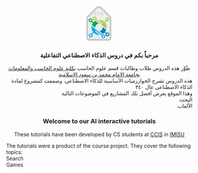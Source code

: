<center>
<a href = "https://units.imamu.edu.sa/colleges/ComputerAndInformation/Pages/default.aspx"><img src="ccis logo.jpg" class="center" width = "100" height = "100" ></a>
</center>
<h3 align="center"><div class="arafont"> مرحباً بكم في دروس الذكاء الاصطناعي التفاعلية </div></h3>
<div class="arafont" align="center">
طَوَّر هذه الدروس طلاب وطالبات قسم علوم الحاسب <a href="https://units.imamu.edu.sa/colleges/ComputerAndInformation/Pages/default.aspx"> بكلية علوم الحاسب والمعلومات </a><a href ="https://imamu.edu.sa/">بجامعة الإمام محمد بن سعود الإسلامية </a></div>
<div class="arafont" align="right">
هذه الدروس تشرح الخوارزميات الأساسية للذكاء الاصطناعي. وصممت كمشروع لمادة الذكاء الاصطناعي عال ٣٤٠
<br/>
وهذا الموقع يعرض أفضل تلك المشاريع في الموضوعات التالية
<br/>
البحث 
<br/> 
 الألعاب
</div>

<h3 align="center"> Welcome to our AI interactive tutorials</h3>
<center>These tutorials have been developed by CS students at <a href="https://units.imamu.edu.sa/colleges/ComputerAndInformation/Pages/default.aspx">CCIS</a> in <a href ="https://imamu.edu.sa/">IMISU</a></center>

The tutorials were a product of the course project. They cover the following topics: 
<br/>
Search
<br/> 
Games

 
